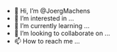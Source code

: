 - 👋 Hi, I’m @JoergMachens
- 👀 I’m interested in ...
- 🌱 I’m currently learning ...
- 💞️ I’m looking to collaborate on ...
- 📫 How to reach me ...

<!---
JoergMachens/JoergMachens is a ✨ special ✨ repository because its `README.md` (this file) appears on your GitHub profile.
You can click the Preview link to take a look at your changes.
--->
